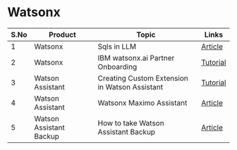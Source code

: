 # Watsonx

<table>
    <thead>
        <th>S.No</th>
        <th>Product</th>
        <th>Topic</th>
        <th>Links</th>
    </thead>
    <tr>
        <td>1</td>
        <td>Watsonx </td>
        <td>Sqls in LLM</td>
        <td><a href="https://github.com/GandhiCloudLab/watsonx/tree/main/001-sqls-in-llm">Article</a></td>
   </tr>  
    <tr>
        <td>2</td>
        <td>Watsonx </td>
        <td>IBM watsonx.ai Partner Onboarding </td>
        <td><a href="https://github.com/GandhiCloudLab/watsonx-ai-partner-onboarding">Tutorial</a></td>
   </tr>  
    <tr>
        <td>3</td>
        <td>Watson Assistant </td>
        <td>Creating Custom Extension in Watson Assistant</td>
        <td><a href="https://github.com/GandhiCloudLab/watson-assistant-custom-extension">Tutorial</a></td>
   </tr>  
    <tr>
        <td>4</td>
        <td>Watson Assistant </td>
        <td>Watsonx Maximo Assistant</td>
        <td><a href="https://github.com/GandhiCloudLab/wealthcare-monolith-app">Article</a></td>
   </tr>
    <tr>
        <td>5</td>
        <td>Watson Assistant Backup </td>
        <td>How to take Watson Assistant Backup</td>
        <td><a href="https://github.com/GandhiCloudLab/ibm-cloud/tree/main/01-watosn-assistant-backup">Article</a></td>
   </tr>
</table>